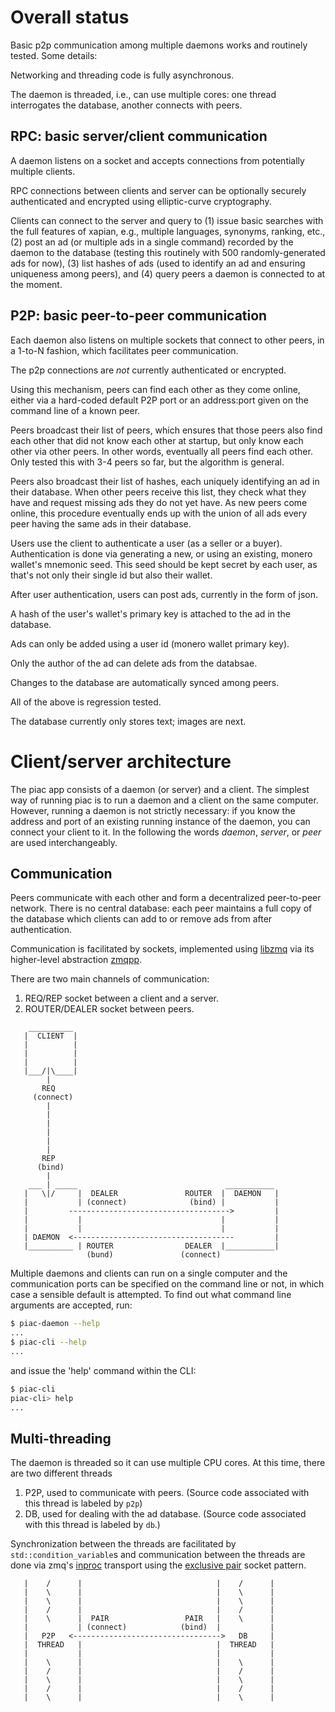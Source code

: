 # Overall status

Basic p2p communication among multiple daemons works and routinely tested. Some
details:

Networking and threading code is fully asynchronous.

The daemon is threaded, i.e., can use multiple cores: one thread interrogates
the database, another connects with peers.

## RPC: basic server/client communication

A daemon listens on a socket and accepts connections from potentially multiple
clients.

RPC connections between clients and server can be optionally securely
authenticated and encrypted using elliptic-curve cryptography.

Clients can connect to the server and query to (1) issue basic searches with
the full features of xapian, e.g., multiple languages, synonyms, ranking, etc.,
(2) post an ad (or multiple ads in a single command) recorded by the daemon to
the database (testing this routinely with 500 randomly-generated ads for now),
(3) list hashes of ads (used to identify an ad and ensuring uniqueness among
peers), and (4) query peers a daemon is connected to at the moment.

## P2P: basic peer-to-peer communication

Each daemon also listens on multiple sockets that connect to other peers, in a
1-to-N fashion, which facilitates peer communication.

The p2p connections are _not_ currently authenticated or encrypted.

Using this mechanism, peers can find each other as they come online, either via
a hard-coded default P2P port or an address:port given on the command line of a
known peer.

Peers broadcast their list of peers, which ensures that those peers also find
each other that did not know each other at startup, but only know each other
via other peers. In other words, eventually all peers find each other.  Only
tested this with 3-4 peers so far, but the algorithm is general.

Peers also broadcast their list of hashes, each uniquely identifying an ad in
their database. When other peers receive this list, they check what they have
and request missing ads they do not yet have. As new peers come online, this
procedure eventually ends up with the union of all ads every peer having the
same ads in their database.

Users use the client to authenticate a user (as a seller or a buyer).
Authentication is done via generating a new, or using an existing, monero
wallet's mnemonic seed. This seed should be kept secret by each user, as that's
not only their single id but also their wallet.

After user authentication, users can post ads, currently in the form of json.

A hash of the user's wallet's primary key is attached to the ad in the
database.

Ads can only be added using a user id (monero wallet primary key).

Only the author of the ad can delete ads from the databsae.

Changes to the database are automatically synced among peers.

All of the above is regression tested.

The database currently only stores text; images are next.

# Client/server architecture

The piac app consists of a daemon (or server) and a client. The simplest way of
running piac is to run a daemon and a client on the same computer. However,
running a daemon is not strictly necessary: if you know the address and port of
an existing running instance of the daemon, you can connect your client to it.
In the following the words _daemon_, _server_, or _peer_ are used
interchangeably.

## Communication

Peers communicate with each other and form a decentralized peer-to-peer
network. There is no central database: each peer maintains a full copy of the
database which clients can add to or remove ads from after authentication.

Communication is facilitated by sockets, implemented using
[libzmq](https://zeromq.org) via its higher-level abstraction
[zmqpp](https://github.com/zeromq/zmqpp).

There are two main channels of communication:

1. REQ/REP socket between a client and a server.
2. ROUTER/DEALER socket between peers.

```
    __________
   |  CLIENT  |
   |          |
   |          |
   |          |
   |___/|\____|
        |
       REQ
     (connect)
        |
        |
        |
        |
        |
        |
       REP
      (bind)
        |
    ___ | _____                                 ___________
   |   \|/     |  DEALER               ROUTER  |  DAEMON   |
   |           | (connect)              (bind) |           |
   |         ------------------------------------>         |
   |           |                               |           |
   |           |                               |           |
   | DAEMON  <------------------------------------         |
   |__________ | ROUTER                DEALER  |___________|
                 (bund)               (connect)
```

Multiple daemons and clients can run on a single computer and the communication
ports can be specified on the command line or not, in which case a sensible
default is attempted. To find out what command line arguments are accepted, run:
```sh
$ piac-daemon --help
...
$ piac-cli --help
...
```
and issue the 'help' command within the CLI:
```sh
$ piac-cli
piac-cli> help
...
```

## Multi-threading

The daemon is threaded so it can use multiple CPU cores. At this time, there
are two different threads

1. P2P, used to communicate with peers. (Source code associated with this
   thread is labeled by `p2p`)
2. DB, used for dealing with the ad database. (Source code associated with this
   thread is labeled by `db`.)

Synchronization between the threads are facilitated by
`std::condition_variable`s and communication between the threads are done via
zmq's [inproc](http://api.zeromq.org/master:zmq-inproc) transport using the
[exclusive pair](http://api.zeromq.org/master:zmq-socket) socket pattern.

```
   |    /      |                              |    /      |
   |    \      |                              |    \      |
   |    \      |                              |    \      |
   |    /      |                              |    /      |
   |    \      |  PAIR                 PAIR   |    \      |
   |           | (connect)            (bind)  |           |
   |   P2P   <--------------------------------->   DB     |
   |  THREAD   |                              |  THREAD   |
   |           |                              |           |
   |    \      |                              |    \      |
   |    /      |                              |    /      |
   |    \      |                              |    \      |
   |    /      |                              |    /      |
   |    \      |                              |    \      |
```
